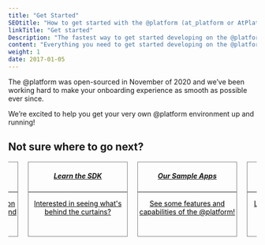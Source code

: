 ```yaml
---
title: "Get Started"
SEOtitle: "How to get started with the @platform (at_platform or AtPlatform)"
linkTitle: "Get started"
Description: "The fastest way to get started developing on the @platform"
content: "Everything you need to get started developing on the @platform"
weight: 1
date: 2017-01-05
---
```


<style>
  .ItemCard{
    width:200px;
    height:150px;
    border:1px solid #808080;
  }

  .row {
    display: flex;
    flex-direction: row;
    justify-content: center;
  }

  .Column {
    flex: 1 1 0px;
  }
</style>

The @platform was open-sourced in November of 2020 and we’ve been working hard to make your onboarding experience as smooth as possible ever since.

We’re excited to help you get your very own @platform environment up and running!

## Not sure where to go next?

<div class="column">
<div class="row">
<a href="/docs/get-started/create-a-project/">
<div class="ItemCard">
<center>
<div  style="margin-top:15px;">
<h5><b>Try the @platform</b></h5>
</div>
</center>
<hr>
<center>
<div style="color:black;">
Seeing the platform in action is the best way to understand it!
</div>
</center>
</div>
</a>

<!-- Space between cards -->
<div style="margin:10px;">
</div>

<a href="/docs/functional_architecture/">
<div class="ItemCard">
<center>
<div  style="margin-top:15px;">
<h5><b>Learn the SDK</b></h5>
</div>
</center>
<hr>
<center>
<div style="color:black;">
Interested in seeing what's behind the curtains?
</div>
</center>
</div>
</a>

<!-- Space between cards -->
<div style="margin:10px;">
</div>

<a href="/docs/sample_apps/">
<div class="ItemCard">
<center>
<div  style="margin-top:15px;">
<h5><b>Our Sample Apps</b></h5>
</div>
</center>
<hr>
<center>
<div style="color:black;">
See some features and capabilities of the @platform!
</div>
</center>
</div>
</a>

<!-- Space between cards -->
<div style="margin:10px;">
</div>

<a href="/docs/overview/newtoflutter" >
<div class="ItemCard">
<center>
<div  style="margin-top:15px;">
<h5><b>New to Flutter?</b></h5>
</div>
</center>
<hr>
<center>
<div style="color:black;">
Learn all about Flutter and have it installed on your machine!
</div>
</center>
</div>
</a>
<!--Row div-->
</div>

<!--Column div-->
</div>

<!-- _To get started, follow through the guides listed below_ -->
